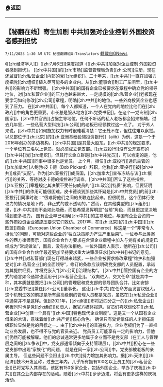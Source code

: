 ###  [:house:返回](README.md)
---


## 【秘翻在线】寄生加剧 中共加强对企业控制 外国投资者感到担忧
`7/11/2023 1:30 AM UTC 秘密翻譯組G-Translators` [轉載自GNews](https://gnews.org/articles/1450268)

《[[zh:经济学人]]》[[zh:7月6日]]深度报道《[[zh:中共]]加强对企业控制 外国投资者感到担忧》。
[[zh:中共国]]的[[zh:市场]]监督管理局负责[[zh:公司]]注册，现在还监督[[zh:私营企业]]内部的党[[zh:组织]]。二十年来，[[zh:中共]]一直在加强力度把党[[zh:组织]]植入尽可能多的企业内。从[[zh:董事会]]到工厂车间里，[[zh:中共]]的影响力不断增强。
[[zh:中共国]]的国有企业已被要求在章程中确立党的领导地位，对[[zh:私营企业]]的压力也越来越大，一定规模的[[zh:私营企业]]老板现在要学习如何修改[[zh:公司]]章程，明确[[zh:中共]]的地位。一些外商投资企业也感到了压力。
在[[zh:中共国]]，每个人都知道，一个人在党内的地位比他们在[[zh:政府]]中的角色更重要。市长总是服从地方[[zh:党委书记]]。在这个一党专制[[zh:国家]]，[[zh:中共官员]]占据主导地位，任何不听话的私人老板都会招来祸端，过去几年里，一些私营大型科技[[zh:公司]]的老板已经领教过这一点了。
对于外人来说，[[zh:中共]]如何施加权力有时很难看清楚：它无处不在，但往往难以察觉。以总部位于[[zh:北京]]的[[zh:亚洲基础设施投资银行]]（aiib）为例，这是一个于2016年创办的多边机构，[[zh:中共国]]是其最大股东。[[zh:中共]]的规定要求，一个单位有三名以上党员，就必须成立党支部。[[zh:亚投行]]没有公开宣布的[[zh:中共]]党[[zh:组织]]，但其行长金立群是[[zh:中共党员]]，可以肯定的是，他的[[zh:中共国]]同事中很多也是党员。
上个月，担任[[zh:亚投行]]通讯主管的[[zh:加拿大]]人鲍勃·皮卡德（Bob Pickard）辞职，他称[[zh:亚投行]]被[[zh:中共]]成员“支配”。作为[[zh:亚投行]]成员国，[[zh:加拿大]]宣布冻结与该[[zh:银行]]的关系，等待对皮卡德的指控进行调查。[[zh:中共国]]否认了这些指控。
[[zh:亚投行]]章程规定其决策不受任何成员的“[[zh:政治]]特质”影响，但要证明[[zh:中共]]的作用可能很困难。皮卡德谈到那些其怀疑是[[zh:中共党员]]的前[[zh:亚投行]]同事时说：“很难将他们之间的关联连接起来。但很明显，这个团体行使权力的情况是地下的、非正式的或不透明的。”
然而，在其他类型的[[zh:组织]]里，[[zh:中共]]则不会如此隐蔽，而是希望发挥明显”台前“角色，而且更加坚决地得到更多权力。
国有企业早已明确[[zh:中共]]的主导地位，与国有企业合资的一些外商投资企业被施压要求它们效仿。2017年，在[[zh:北京]]的[[zh:中国]][[zh:欧盟]]商会（European Union Chamber of Commerce）称这是一个“非常令人担忧”的问题，可能对这些企业的“独立决策能力产生严重后果”。一位参与此类案件的西方律师表示，国有企业合作方要求在合资企业章程中加入与党有关的规定已经成为“常规做法”，而且，没有办法拒绝。一位外国商人表示，他所在[[zh:公司]]的国有企业合作伙伴最近更加坚持要求重大决策须征求[[zh:中共]]书记的意见。
[[zh:中共]]对私营部门现在盯得越来越紧，一些企业被要求修改章程“维护和加强党对[[zh:私营企业]]的全面领导”，修订的条款应该明确党支部的人员配置，承诺为其提供经费，并将党嵌入“[[zh:公司]]治理结构”。
[[zh:中共]]管控国有企业的方式的语言如今通常也适用于[[zh:私营企业]]。“双向进入、交叉任命”就是其中一种，其本质就是要把[[zh:公司]]的管理层和党支部的领导团队合并，比如安排[[zh:党委书记]]兼任[[zh:公司]]董事长。
这让[[zh:中共]]在任命方面发言权很大。这个机制生效的前提是所有最高级别的管理人员都是党员，虽然在[[zh:私营企业]]中通常并不是这样。但到2021年，[[zh:承德]]市将近四分之一的[[zh:私营企业]]老板同时也是党[[zh:组织]]负责人，据官方媒体报道。官员们喜欢谈论在[[zh:私营企业]]中创建一个具有“[[zh:中国]]特色现代企业制度”。这是又一个从国有企业借来的术语，意味着给[[zh:共产党]]核心角色。
确保只有受党信任的人才担任高级职位显然是党的目标之一。由于[[zh:中共]]的普遍权力，企业老板们为了一直推动业务发展，也不得不与党的官员亲近。
党员员工可能享有一定的影响力，但他们仍然可能被解雇。他们的忠诚通常更多地属于企业而不是党支部（在工人与管理层之间的[[zh:争议]]中，党支部通常倾向于支持管理层）。[[zh:中共]]担心在一些党支部中出现“家族化”的问题， 就是在同一家[[zh:公司]]中，党支部被老板的亲属主导。
但这些问题不会阻止[[zh:中共]]努力增加其影响力。据[[zh:天津]][[zh:经济]]技术开发区称，过去三年内，几乎所有拥有100名以上员工的[[zh:私营企业]]已将党写入其章程。该区有150多家企业，包括外国企业，举办了庆祝[[zh:中共]]在其企业内部存在的活动。随着[[zh:中共]]步步迈进，将会有更多这样的庆祝活动。
